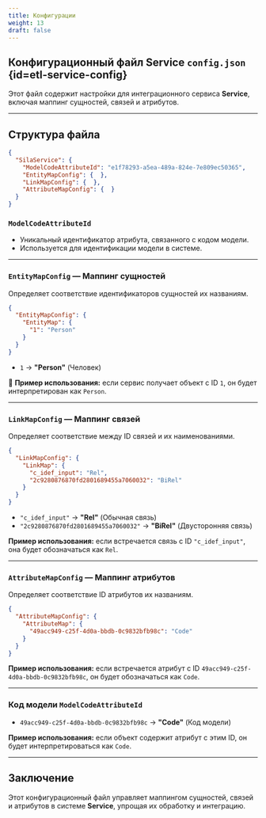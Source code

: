 ```yaml
---
title: Конфигурации
weight: 13
draft: false
---
```



## Конфигурационный файл Service `config.json` {id=etl-service-config}

Этот файл содержит настройки для интеграционного сервиса **Service**, включая маппинг сущностей, связей и атрибутов.

---

## **Структура файла**
```json {filename=ServiceConfig,linenos=table}
{
  "SilaService": {
    "ModelCodeAttributeId": "e1f78293-a5ea-489a-824e-7e809ec50365",
    "EntityMapConfig": {  },
    "LinkMapConfig": {  },
    "AttributeMapConfig": {  }
  }
}
```

### **`ModelCodeAttributeId`**
- Уникальный идентификатор атрибута, связанного с кодом модели.
- Используется для идентификации модели в системе.

---

### **`EntityMapConfig` — Маппинг сущностей**
Определяет соответствие идентификаторов сущностей их названиям.

```json {filename=EntityMapConfig,linenos=table}
{
  "EntityMapConfig": {
    "EntityMap": {
      "1": "Person"
    }
  }
}
```
- `1` → **"Person"** (Человек)

🔹 **Пример использования:** если сервис получает объект с ID `1`, он будет интерпретирован как `Person`.

---

### **`LinkMapConfig` — Маппинг связей**
Определяет соответствие между ID связей и их наименованиями.

```json {filename=LinkMapConfig,linenos=table}
{
  "LinkMapConfig": {
    "LinkMap": {
      "c_idef_input": "Rel",
      "2c9280876870fd2801689455a7060032": "BiRel"
    }
  }
}
```
- `"c_idef_input"` → **"Rel"** (Обычная связь)
- `"2c9280876870fd2801689455a7060032"` → **"BiRel"** (Двусторонняя связь)

**Пример использования:** если встречается связь с ID `"c_idef_input"`, она будет обозначаться как `Rel`.

---

### **`AttributeMapConfig` — Маппинг атрибутов**
Определяет соответствие ID атрибутов их названиям.

```json {filename=AttributeMapConfig,linenos=table}
{
  "AttributeMapConfig": {
    "AttributeMap": {
      "49acc949-c25f-4d0a-bbdb-0c9832bfb98c": "Code"
    }
  }
}
```
**Пример использования:** если встречается атрибут с ID `49acc949-c25f-4d0a-bbdb-0c9832bfb98c`, он будет обозначаться как `Code`.

---

### Код модели **`ModelCodeAttributeId`**

- `49acc949-c25f-4d0a-bbdb-0c9832bfb98c` → **"Code"** (Код модели)

**Пример использования:** если объект содержит атрибут с этим ID, он будет интерпретироваться как `Code`.

---

## **Заключение**
Этот конфигурационный файл управляет маппингом сущностей, связей и атрибутов в системе **Service**, упрощая их обработку и интеграцию.
